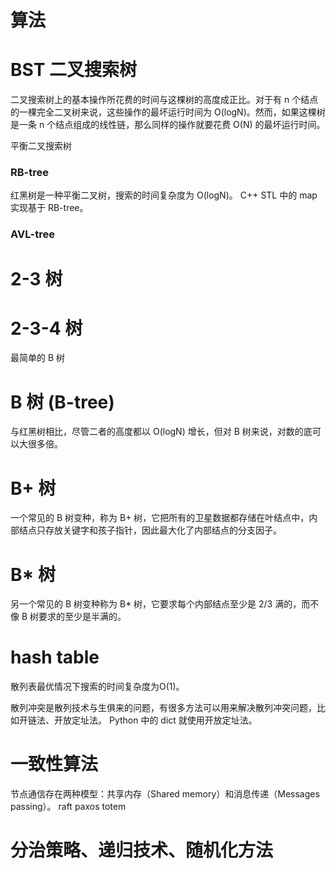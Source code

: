 # **算法**

# BST 二叉搜索树
二叉搜索树上的基本操作所花费的时间与这棵树的高度成正比。对于有 n 个结点的一棵完全二叉树来说，这些操作的最坏运行时间为 O(logN)。然而，如果这棵树是一条 n 个结点组成的线性链，那么同样的操作就要花费 O(N) 的最坏运行时间。

平衡二叉搜索树

### RB-tree
红黑树是一种平衡二叉树，搜索的时间复杂度为 O(logN)。
C++ STL 中的 map 实现基于 RB-tree。

### AVL-tree

# 2-3 树

# 2-3-4 树
最简单的 B 树

# B 树 (B-tree)
与红黑树相比，尽管二者的高度都以 O(logN) 增长，但对 B 树来说，对数的底可以大很多倍。

# B+ 树
一个常见的 B 树变种，称为 B+ 树，它把所有的卫星数据都存储在叶结点中，内部结点只存放关键字和孩子指针，因此最大化了内部结点的分支因子。

# B* 树
另一个常见的 B 树变种称为 B* 树，它要求每个内部结点至少是 2/3 满的，而不像 B 树要求的至少是半满的。

# hash table
散列表最优情况下搜索的时间复杂度为O(1)。

散列冲突是散列技术与生俱来的问题，有很多方法可以用来解决散列冲突问题，比如开链法、开放定址法。
Python 中的 dict 就使用开放定址法。

# 一致性算法
节点通信存在两种模型：共享内存（Shared memory）和消息传递（Messages passing）。
    raft
    paxos
    totem

# 分治策略、递归技术、随机化方法





